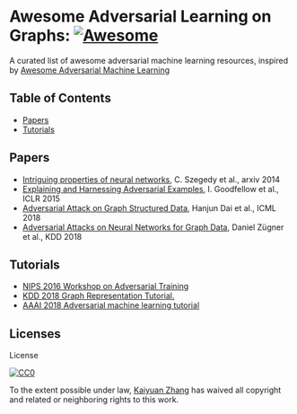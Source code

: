 # Awesome Adversarial Learning on Graphs: [![Awesome](https://cdn.rawgit.com/sindresorhus/awesome/d7305f38d29fed78fa85652e3a63e154dd8e8829/media/badge.svg)](https://github.com/sindresorhus/awesome)


A curated list of awesome adversarial machine learning resources, inspired by [Awesome Adversarial Machine Learning](https://github.com/yenchenlin/awesome-adversarial-machine-learning)

## Table of Contents

 - [Papers](#papers)
 - [Tutorials](#Tutorials)

## Papers
- [Intriguing properties of neural networks](https://arxiv.org/abs/1312.6199), C. Szegedy et al., arxiv 2014
- [Explaining and Harnessing Adversarial Examples](https://arxiv.org/abs/1412.6572), I. Goodfellow et al., ICLR 2015
- [Adversarial Attack on Graph Structured Data](https://arxiv.org/pdf/1806.02371), Hanjun Dai et al., ICML 2018
- [Adversarial Attacks on Neural Networks for Graph Data](https://arxiv.org/pdf/1805.07984.pdf), Daniel Zügner et al., KDD 2018

## Tutorials
- [NIPS 2016 Workshop on Adversarial Training](https://sites.google.com/site/nips2016adversarial/)
- [KDD 2018 Graph Representation Tutorial.]( https://ivanbrugere.github.io/kdd2018/)
- [AAAI 2018 Adversarial machine learning tutorial](https://aaai18adversarial.github.io/)


## Licenses
License

[![CC0](http://i.creativecommons.org/p/zero/1.0/88x31.png)](http://creativecommons.org/publicdomain/zero/1.0/)

To the extent possible under law, [Kaiyuan Zhang](https://kyzhang.me) has waived all copyright and related or neighboring rights to this work.